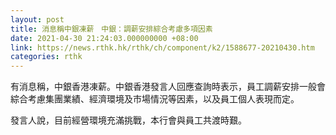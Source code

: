 ```yaml
---
layout: post
title: 消息稱中銀凍薪　中銀：調薪安排綜合考慮多項因素
date: 2021-04-30 21:24:03.000000000 +08:00
link: https://news.rthk.hk/rthk/ch/component/k2/1588677-20210430.htm
categories: rthk
---
```


有消息稱，中銀香港凍薪。中銀香港發言人回應查詢時表示，員工調薪安排一般會綜合考慮集團業績、經濟環境及市場情況等因素，以及員工個人表現而定。

發言人說，目前經營環境充滿挑戰，本行會與員工共渡時艱。
